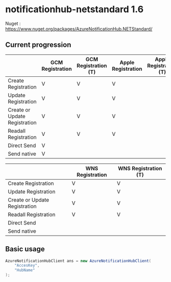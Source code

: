 # notificationhub-netstandard 1.6

Nuget : https://www.nuget.org/packages/AzureNotificationHub.NETStandard/

## Current progression

|                               | GCM Registration | GCM Registration (T) | Apple Registration | Apple Registration (T) |
|-------------------------------|------------------|----------------------|--------------------|------------------------|
| Create Registration           |         V        |           V          |          V         |                        |
| Update Registration           |         V        |           V          |          V         |                        |
| Create or Update Registration |         V        |           V          |          V         |                        |
| Readall Registration          |         V        |           V          |          V         |                        |
| Direct Send                   |         V        |                      |                    |                        |
| Send native                   |         V        |                      |                    |                        |


|                               | WNS Registration | WNS Registration (T) |
|-------------------------------|------------------|----------------------|
| Create Registration           |         V        |           V          |
| Update Registration           |         V        |           V          |
| Create or Update Registration |         V        |           V          |
| Readall Registration          |         V        |           V          |
| Direct Send                   |                  |                      |                                         
| Send native                   |                  |                      |               




## Basic usage

```csharp
AzureNotificationHubClient ans = new AzureNotificationHubClient(
    "AccesKey", 
    "HubName"
);
```